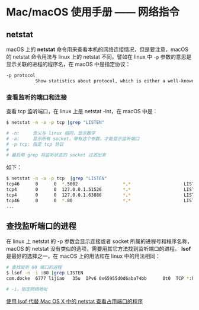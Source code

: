 <!-- toc -->
# Mac/macOS 使用手册 —— 网络指令

## netstat

macOS 上的 **netstat** 命令用来查看本机的网络连接情况，但是要注意，macOS 的 netstat 命令用法与 linux 上的 netstat 不同。譬如在 linux 中 `-p` 参数的意思是显示关联的进程的程序名，在 macOS 中是指定协议：

```sh
-p protocol
           Show statistics about protocol, which is either a well-known name for a protocol or an alias for it.
```

### 查看监听的端口和连接

查看 tcp 监听端口，在 linux 上是 netstat -lnt，在 macOS 中是：

```sh
$ netstat -n -a -p tcp |grep "LISTEN"

# -n:     含义与 linux 相同，显示数字
# -a:     显示所有 socket，带有这个参数，才能显示监听端口
# -p tcp: 指定 tcp 协议
#
# 最后用 grep 将监听状态的 socket 过滤出来
```

如下：

```sh
$ netstat -n -a -p tcp  |grep "LISTEN"
tcp46      0      0  *.5002                 *.*                    LISTEN
tcp4       0      0  127.0.0.1.51526        *.*                    LISTEN
tcp4       0      0  127.0.0.1.63886        *.*                    LISTEN
tcp46      0      0  *.80                   *.*                    LISTEN
...
```

## 查找监听端口的进程

在 linux 上 netstat 的 -p 参数会显示连接或者 socket 所属的进程号和程序名称，macOS 的 netstat 没有类似的选项，需要用其它方法找到监听端口的进程。 **lsof** 是最好的选择之一，在 macOS 上的用法和在 linux 中的用法相同：

```sh
# 查找监听 80 端口的进程
$ lsof -n -i :80 |grep LISTEN
com.docke  6777 lijiao   35u  IPv6 0x65955d0d6aba74bb      0t0  TCP *:http (LISTEN)

# -i，指定网络地址
```

[使用 lsof 代替 Mac OS X 中的 netstat 查看占用端口的程序](https://tonydeng.github.io/2016/07/07/use-lsof-to-replace-netstat/)
